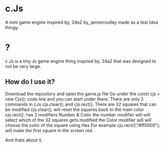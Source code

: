 # c.Js
A mini game engine inspired by, 24a2 by, jamesroutley made as a test Idea thingy.
# ?
c.Js is a tiny Js game engine thing inspired by, 24a2 that was designed to not be very large.
## How do I use it?
Download the repository and open the game.js file
  Go under the  const cjs = new Cjs();  code line and you can start under there.
  There are only 2 commands in cJs
  cjs.clear(); and cjs.rect();
  There are 32 squares that can be modified
  cjs.clear(); will reset the squares back to the main color
  cjs.rect(); has 2 modifiers Number & Color
  the number modifier will will select which of the 32 squares gets modified
  the Color modifier will will choose the color of the square using Hex
  For example cjs.rect(1,"#ff0000"); will make the first square in the screen red.

And thats about it.
